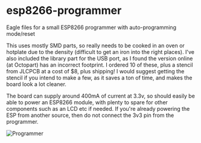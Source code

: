 # esp8266-programmer
Eagle files for a small ESP8266 programmer with auto-programming mode/reset

This uses mostly SMD parts, so really needs to be cooked in an oven or hotplate due to the density (difficult to get an iron into the right places). I've also included the library part for the USB port, as I found the version online (at Octopart) has an incorrect footprint. I ordered 10 of these, plus a stencil from JLCPCB at a cost of $8, plus shipping! I would suggest getting the stencil if you intend to make a few, as it saves a ton of time, and makes the board look a lot cleaner.

The board can supply around 400mA of current at 3.3v, so should easily be able to power an ESP8266 module, with plenty to spare for other components such as an LCD etc if needed. If you're already powering the ESP from another source, then do not connect the 3v3 pin from the programmer.

![Programmer](http://www.smashcat.org/av/esp_programmer.jpg)
